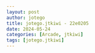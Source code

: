 ```yaml
---
layout: post
author: jotego
title: jotego.jtkiwi - 22e0205
date: 2024-05-24
categories: [Arcade, jtkiwi]
tags: [jotego.jtkiwi]
---
```


